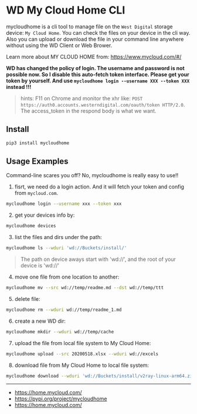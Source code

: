 # WD My Cloud Home CLI

mycloudhome is a cli tool to manage file on the `West Digital` storage device: `My Cloud Home`. You can check the files on your device in the cli way. Also you can upload or download the file in your command line anywhere without using the WD Client or Web Brower.

Learn more about MY CLOUD HOME from: <https://www.mycloud.com/#/>

__WD has changed the policy of login. The username and password is not possible now. So I disable this auto-fetch token interface. Please get your token by yourself. And use `mycloudhome login --username XXX --token XXX` instead !!!__

> hints: F11 on Chrome and monitor the xhr like: `POST https://auth0.accounts.westerndigital.com/oauth/token HTTP/2.0`. The access_token in the respond body is what we want.

## Install

```bash
pip3 install mycloudhome
```

## Usage Examples

Command-line scares you off? No, mycloudhome is really easy to use!!

1. fisrt, we need do a login action. And it will fetch your token and config from `mycloud.com`.

```bash
mycloudhome login --username xxx --token xxx
```

2. get your devices info by:

```bash
mycloudhome devices
```

3. list the files and dirs under the path:

```bash
mycloudhome ls --wduri 'wd://Buckets/install/'
```

>The path on device aways start with 'wd://', and the root of your device is 'wd://'

4. move one file from one location to another:

```bash
mycloudhome mv --src wd://temp/readme.md --dst wd://temp/ttt
```

5. delete file:

```bash
mycloudhome rm --wduri wd://temp/readme_1.md
```

6. create a new WD dir:

```bash
mycloudhome mkdir --wduri wd://temp/cache
```

7. upload the file from local file system to My Cloud Home:

```bash
mycloudhome upload --src 20200518.xlsx --wduri wd://excels
```

8. download file from My Cloud Home to local file system:

```bash
mycloudhome download --wduri 'wd://Buckets/install/v2ray-linux-arm64.zip' --localpath .
```

---

- <https://home.mycloud.com/>
- <https://pypi.org/project/mycloudhome>
- <https://home.mycloud.com/>
